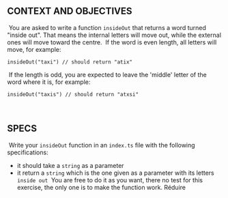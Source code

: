 ## CONTEXT AND OBJECTIVES

​
You are asked to write a function `insideOut` that returns a word turned "inside out". That means the internal letters will move out, while the external ones will move toward the centre.
​
If the word is even length, all letters will move, for example:
​

```
insideOut("taxi") // should return "atix"
```

​
If the length is odd, you are expected to leave the 'middle' letter of the word where it is, for example:
​

```
insideOut("taxis") // should return "atxsi"
```

​

## SPECS

​
Write your `insideOut` function in an `index.ts` file with the following specifications:
​

- it should take a `string` as a parameter
- it return a `string` which is the one given as a parameter with its letters `inside out`
  ​
  You are free to do it as you want, there no test for this exercise, the only one is to make the function work.
  Réduire
